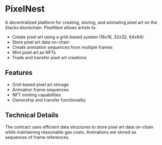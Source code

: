 # PixelNest

A decentralized platform for creating, storing, and animating pixel art on the Stacks blockchain. PixelNest allows artists to:

- Create pixel art using a grid-based system (16x16, 32x32, 64x64)
- Store pixel art data on-chain
- Create animation sequences from multiple frames
- Mint pixel art as NFTs
- Trade and transfer pixel art creations

## Features
- Grid-based pixel art storage
- Animation frame sequences
- NFT minting capabilities 
- Ownership and transfer functionality

## Technical Details
The contract uses efficient data structures to store pixel art data on-chain while maintaining reasonable gas costs. Animations are stored as sequences of frame references.